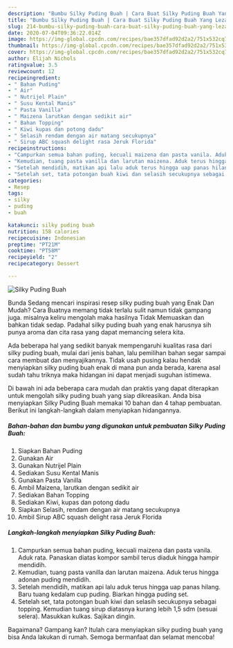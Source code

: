 ```yaml
---
description: "Bumbu Silky Puding Buah | Cara Buat Silky Puding Buah Yang Lezat Sekali"
title: "Bumbu Silky Puding Buah | Cara Buat Silky Puding Buah Yang Lezat Sekali"
slug: 214-bumbu-silky-puding-buah-cara-buat-silky-puding-buah-yang-lezat-sekali
date: 2020-07-04T09:36:22.014Z
image: https://img-global.cpcdn.com/recipes/bae357dfad92d2a2/751x532cq70/silky-puding-buah-foto-resep-utama.jpg
thumbnail: https://img-global.cpcdn.com/recipes/bae357dfad92d2a2/751x532cq70/silky-puding-buah-foto-resep-utama.jpg
cover: https://img-global.cpcdn.com/recipes/bae357dfad92d2a2/751x532cq70/silky-puding-buah-foto-resep-utama.jpg
author: Elijah Nichols
ratingvalue: 3.5
reviewcount: 12
recipeingredient:
- " Bahan Puding"
- " Air"
- " Nutrijel Plain"
- " Susu Kental Manis"
- " Pasta Vanilla"
- " Maizena larutkan dengan sedikit air"
- " Bahan Topping"
- " Kiwi kupas dan potong dadu"
- " Selasih rendam dengan air matang secukupnya"
- " Sirup ABC squash delight rasa Jeruk Florida"
recipeinstructions:
- "Campurkan semua bahan puding, kecuali maizena dan pasta vanila. Aduk rata. Panaskan diatas kompor sambil terus diaduk hingga hampir mendidih."
- "Kemudian, tuang pasta vanilla dan larutan maizena. Aduk terus hingga adonan puding mendidih."
- "Setelah mendidih, matikan api lalu aduk terus hingga uap panas hilang. Baru tuang kedalam cup puding. Biarkan hingga puding set."
- "Setelah set, tata potongan buah kiwi dan selasih secukupnya sebagai topping. Kemudian tuang sirup diatasnya kurang lebih 1,5 sdm (sesuai selera). Masukkan kulkas. Sajikan dingin."
categories:
- Resep
tags:
- silky
- puding
- buah

katakunci: silky puding buah 
nutrition: 158 calories
recipecuisine: Indonesian
preptime: "PT21M"
cooktime: "PT58M"
recipeyield: "2"
recipecategory: Dessert

---
```



![Silky Puding Buah](https://img-global.cpcdn.com/recipes/bae357dfad92d2a2/751x532cq70/silky-puding-buah-foto-resep-utama.jpg)

Bunda Sedang mencari inspirasi resep silky puding buah yang Enak Dan Mudah? Cara Buatnya memang tidak terlalu sulit namun tidak gampang juga. misalnya keliru mengolah maka hasilnya Tidak Memuaskan dan bahkan tidak sedap. Padahal silky puding buah yang enak harusnya sih punya aroma dan cita rasa yang dapat memancing selera kita.



Ada beberapa hal yang sedikit banyak mempengaruhi kualitas rasa dari silky puding buah, mulai dari jenis bahan, lalu pemilihan bahan segar sampai cara membuat dan menyajikannya. Tidak usah pusing kalau hendak menyiapkan silky puding buah enak di mana pun anda berada, karena asal sudah tahu triknya maka hidangan ini dapat menjadi suguhan istimewa.


Di bawah ini ada beberapa cara mudah dan praktis yang dapat diterapkan untuk mengolah silky puding buah yang siap dikreasikan. Anda bisa menyiapkan Silky Puding Buah memakai 10 bahan dan 4 tahap pembuatan. Berikut ini langkah-langkah dalam menyiapkan hidangannya.

<!--inarticleads1-->

##### Bahan-bahan dan bumbu yang digunakan untuk pembuatan Silky Puding Buah:

1. Siapkan  Bahan Puding
1. Gunakan  Air
1. Gunakan  Nutrijel Plain
1. Sediakan  Susu Kental Manis
1. Gunakan  Pasta Vanilla
1. Ambil  Maizena, larutkan dengan sedikit air
1. Sediakan  Bahan Topping
1. Sediakan  Kiwi, kupas dan potong dadu
1. Siapkan  Selasih, rendam dengan air matang secukupnya
1. Ambil  Sirup ABC squash delight rasa Jeruk Florida




<!--inarticleads2-->

##### Langkah-langkah menyiapkan Silky Puding Buah:

1. Campurkan semua bahan puding, kecuali maizena dan pasta vanila. Aduk rata. Panaskan diatas kompor sambil terus diaduk hingga hampir mendidih.
1. Kemudian, tuang pasta vanilla dan larutan maizena. Aduk terus hingga adonan puding mendidih.
1. Setelah mendidih, matikan api lalu aduk terus hingga uap panas hilang. Baru tuang kedalam cup puding. Biarkan hingga puding set.
1. Setelah set, tata potongan buah kiwi dan selasih secukupnya sebagai topping. Kemudian tuang sirup diatasnya kurang lebih 1,5 sdm (sesuai selera). Masukkan kulkas. Sajikan dingin.




Bagaimana? Gampang kan? Itulah cara menyiapkan silky puding buah yang bisa Anda lakukan di rumah. Semoga bermanfaat dan selamat mencoba!
